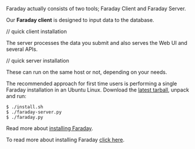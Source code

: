 Faraday actually consists of two tools; Faraday Client and Faraday Server. 

Our **Faraday client** is designed to input data to the database.

// quick client installation

The server processes the data you submit and also serves the Web UI and several APIs.

// quick server installation

These can run on the same host or not, depending on your needs.

The recommended approach for first time users is performing a single Faraday installation in an Ubuntu Linux. Download the [latest tarball](https://github.com/infobyte/faraday/tarball/master), unpack and run:

```
$ ./install.sh
$ ./faraday-server.py
$ ./faraday.py
```

Read more about [installing Faraday](https://github.com/infobyte/faraday/wiki/installation).

To read more about installing Faraday [click here]().